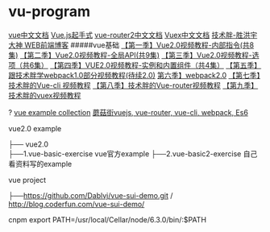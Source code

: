 # vu-program
[vue中文文档](https://cn.vuejs.org/)
[Vue.js起手式](https://juejin.im/entry/58705424ac502e006453653b)
[vue-router2中文文档](http://router.vuejs.org/zh-cn/)
[Vuex中文文档](https://vuex.vuejs.org/zh-cn/)
[技术胖-胜洪宇大神 WEB前端博客](http://jspang.com/author/jspang01/)
#####vue基础
[【第一季】Vue2.0视频教程-内部指令(共8集)](http://jspang.com/2017/02/23/vue2_01/)
[【第二季】Vue2.0视频教程-全局API(共9集)](http://jspang.com/2017/03/14/vue2_02/)
[【第三季】Vue2.0视频教程-选项（共6集）]()
[【第四季】VUE2.0视频教程-实例和内置组件（共4集）]()
[【第五季】跟技术胖学webpack1.0部分视频教程(待续2.0)](http://jspang.com/2016/11/24/webpack/)
 [第六季】webpack2.0]()
[【第七季】技术胖的Vue-cli 视频教程](http://jspang.com/2017/04/10/vue-cli/)
[【第八季】技术胖的Vue-router视频教程](http://jspang.com/2017/04/13/vue-router/)
[【第九季】技术胖的vuex视频教程](http://jspang.com/2017/05/03/vuex/)

?
[vue example collection](https://github.com/vuejs/awesome-vue#official-resources)
[蘑菇街vuejs, vue-router, vue-cli, webpack, Es6](https://github.com/andylei18/vue-shopping)

vue2.0 example

├── vue2.0           
 ├──1.vue-basic-exercise vue官方example
 ├──2.vue-basic2-exercise 自己看资料写的example


 vue project

├──https://github.com/Dablvj/vue-sui-demo.git / http://blog.coderfun.com/vue-sui-demo/

cnpm
export PATH=/usr/local/Cellar/node/6.3.0/bin/:$PATH
